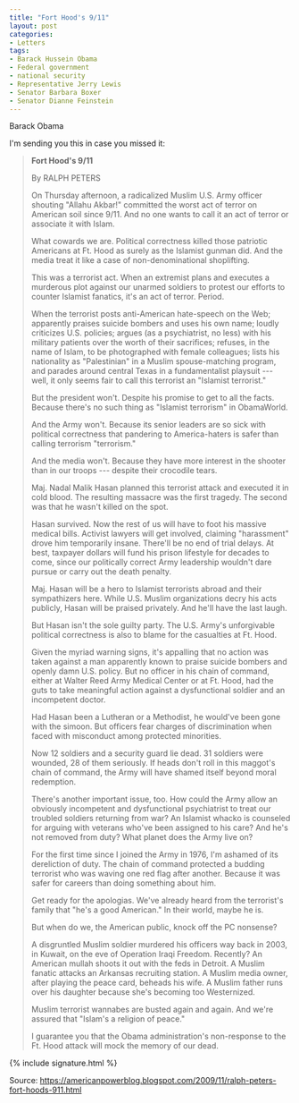 ```yaml
---
title: "Fort Hood's 9/11"
layout: post
categories:
- Letters
tags:
- Barack Hussein Obama
- Federal government
- national security
- Representative Jerry Lewis
- Senator Barbara Boxer
- Senator Dianne Feinstein
---
```


Barack Obama

I'm sending you this in case you missed it:

> **Fort Hood's 9/11**
>
> By RALPH PETERS
>
> On Thursday afternoon, a radicalized Muslim U.S. Army officer shouting "Allahu Akbar!" committed the worst act of terror on American soil since 9/11. And no one wants to call it an act of terror or associate it with Islam.
>
> What cowards we are. Political correctness killed those patriotic Americans at Ft. Hood as surely as the Islamist gunman did. And the media treat it like a case of non-denominational shoplifting.
>
> This was a terrorist act. When an extremist plans and executes a murderous plot against our unarmed soldiers to protest our efforts to counter Islamist fanatics, it's an act of terror. Period.
>
> When the terrorist posts anti-American hate-speech on the Web; apparently praises suicide bombers and uses his own name; loudly criticizes U.S. policies; argues (as a psychiatrist, no less) with his military patients over the worth of their sacrifices; refuses, in the name of Islam, to be photographed with female colleagues; lists his nationality as "Palestinian" in a Muslim spouse-matching program, and parades around central Texas in a fundamentalist playsuit --- well, it only seems fair to call this terrorist an "Islamist terrorist."
>
> But the president won't. Despite his promise to get to all the facts. Because there's no such thing as "Islamist terrorism" in ObamaWorld.
>
> And the Army won't. Because its senior leaders are so sick with political correctness that pandering to America-haters is safer than calling terrorism "terrorism."
>
> And the media won't. Because they have more interest in the shooter than in our troops --- despite their crocodile tears.
>
> Maj. Nadal Malik Hasan planned this terrorist attack and executed it in cold blood. The resulting massacre was the first tragedy. The second was that he wasn't killed on the spot.
>
> Hasan survived. Now the rest of us will have to foot his massive medical bills. Activist lawyers will get involved, claiming "harassment" drove him temporarily insane. There'll be no end of trial delays. At best, taxpayer dollars will fund his prison lifestyle for decades to come, since our politically correct Army leadership wouldn't dare pursue or carry out the death penalty.
>
> Maj. Hasan will be a hero to Islamist terrorists abroad and their sympathizers here. While U.S. Muslim organizations decry his acts publicly, Hasan will be praised privately. And he'll have the last laugh.
>
> But Hasan isn't the sole guilty party. The U.S. Army's unforgivable political correctness is also to blame for the casualties at Ft. Hood.
>
> Given the myriad warning signs, it's appalling that no action was taken against a man apparently known to praise suicide bombers and openly damn U.S. policy. But no officer in his chain of command, either at Walter Reed Army Medical Center or at Ft. Hood, had the guts to take meaningful action against a dysfunctional soldier and an incompetent doctor.
>
> Had Hasan been a Lutheran or a Methodist, he would've been gone with the simoon. But officers fear charges of discrimination when faced with misconduct among protected minorities.
>
> Now 12 soldiers and a security guard lie dead. 31 soldiers were wounded, 28 of them seriously. If heads don't roll in this maggot's chain of command, the Army will have shamed itself beyond moral redemption.
>
> There's another important issue, too. How could the Army allow an obviously incompetent and dysfunctional psychiatrist to treat our troubled soldiers returning from war? An Islamist whacko is counseled for arguing with veterans who've been assigned to his care? And he's not removed from duty? What planet does the Army live on?
>
> For the first time since I joined the Army in 1976, I'm ashamed of its dereliction of duty. The chain of command protected a budding terrorist who was waving one red flag after another. Because it was safer for careers than doing something about him.
>
> Get ready for the apologias. We've already heard from the terrorist's family that "he's a good American." In their world, maybe he is.
>
> But when do we, the American public, knock off the PC nonsense?
>
> A disgruntled Muslim soldier murdered his officers way back in 2003, in Kuwait, on the eve of Operation Iraqi Freedom. Recently? An American mullah shoots it out with the feds in Detroit. A Muslim fanatic attacks an Arkansas recruiting station. A Muslim media owner, after playing the peace card, beheads his wife. A Muslim father runs over his daughter because she's becoming too Westernized.
>
> Muslim terrorist wannabes are busted again and again. And we're assured that "Islam's a religion of peace."
>
> I guarantee you that the Obama administration's non-response to the Ft. Hood attack will mock the memory of our dead.

{% include signature.html %}

Source: https://americanpowerblog.blogspot.com/2009/11/ralph-peters-fort-hoods-911.html
